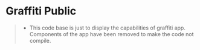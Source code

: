 # Graffiti Public

> - This code base is just to display the capabilities of graffiti app. Components of the app have been removed to make the code not compile.
